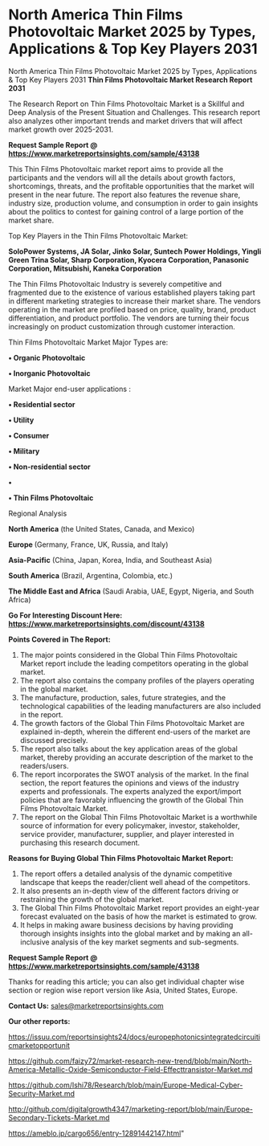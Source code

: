 # North America Thin Films Photovoltaic Market 2025 by Types, Applications & Top Key Players 2031
North America Thin Films Photovoltaic Market 2025 by Types, Applications & Top Key Players 2031
<strong>Thin Films Photovoltaic Market Research Report 2031</strong>

The Research Report on Thin Films Photovoltaic Market is a Skillful and Deep Analysis of the Present Situation and Challenges. This research report also analyzes other important trends and market drivers that will affect market growth over 2025-2031.

<strong>Request Sample Report @ <a href=https://www.marketreportsinsights.com/sample/43138>https://www.marketreportsinsights.com/sample/43138</a></strong>

This Thin Films Photovoltaic market report aims to provide all the participants and the vendors will all the details about growth factors, shortcomings, threats, and the profitable opportunities that the market will present in the near future. The report also features the revenue share, industry size, production volume, and consumption in order to gain insights about the politics to contest for gaining control of a large portion of the market share.

Top Key Players in the Thin Films Photovoltaic Market:

<strong>SoloPower Systems, JA Solar, Jinko Solar, Suntech Power Holdings, Yingli Green Trina Solar, Sharp Corporation, Kyocera Corporation, Panasonic Corporation, Mitsubishi, Kaneka Corporation</strong>

The Thin Films Photovoltaic Industry is severely competitive and fragmented due to the existence of various established players taking part in different marketing strategies to increase their market share. The vendors operating in the market are profiled based on price, quality, brand, product differentiation, and product portfolio. The vendors are turning their focus increasingly on product customization through customer interaction.

Thin Films Photovoltaic Market Major Types are:

<strong>•  Organic Photovoltaic

•  Inorganic Photovoltaic</strong>

Market Major end-user applications :

<strong>•  Residential sector

•  Utility

•  Consumer

•  Military

•  Non-residential sector

•  

•  Thin Films Photovoltaic</strong>

Regional Analysis

</u><strong><b>North America</b></strong> (the United States, Canada, and Mexico)

<strong><b>Europe </b></strong>(Germany, France, UK, Russia, and Italy)

<strong><b>Asia-Pacific</b></strong> (China, Japan, Korea, India, and Southeast Asia)

<strong><b>South America</b></strong> (Brazil, Argentina, Colombia, etc.)

<strong><b>The Middle East and Africa</b></strong> (Saudi Arabia, UAE, Egypt, Nigeria, and South Africa)

<strong>Go For Interesting Discount Here: <a href=https://www.marketreportsinsights.com/discount/43138>https://www.marketreportsinsights.com/discount/43138</a></strong>

<strong>Points Covered in The Report:</strong>
<ol>
  <li>The major points considered in the Global Thin Films Photovoltaic Market report include the leading competitors operating in the global market.</li>
  <li>The report also contains the company profiles of the players operating in the global market.</li>
  <li>The manufacture, production, sales, future strategies, and the technological capabilities of the leading manufacturers are also included in the report.</li>
  <li>The growth factors of the Global Thin Films Photovoltaic Market are explained in-depth, wherein the different end-users of the market are discussed precisely.</li>
  <li>The report also talks about the key application areas of the global market, thereby providing an accurate description of the market to the readers/users.</li>
  <li>The report incorporates the SWOT analysis of the market. In the final section, the report features the opinions and views of the industry experts and professionals. The experts analyzed the export/import policies that are favorably influencing the growth of the Global Thin Films Photovoltaic Market.</li>
  <li>The report on the Global Thin Films Photovoltaic Market is a worthwhile source of information for every policymaker, investor, stakeholder, service provider, manufacturer, supplier, and player interested in purchasing this research document.</li>
</ol>
<strong>Reasons for Buying Global Thin Films Photovoltaic Market Report:</strong>

<ol>
  <li>The report offers a detailed analysis of the dynamic competitive landscape that keeps the reader/client well ahead of the competitors.</li>
  <li>It also presents an in-depth view of the different factors driving or restraining the growth of the global market.</li>
  <li>The Global Thin Films Photovoltaic Market report provides an eight-year forecast evaluated on the basis of how the market is estimated to grow.</li>
  <li>It helps in making aware business decisions by having providing thorough insights insights into the global market and by making an all-inclusive analysis of the key market segments and sub-segments.</li>
</ol>
<strong>Request Sample Report @ <a href=https://www.marketreportsinsights.com/sample/43138>https://www.marketreportsinsights.com/sample/43138</a></strong>


Thanks for reading this article; you can also get individual chapter wise section or region wise report version like Asia, United States, Europe.

<strong>Contact Us:</strong>
sales@marketreportsinsights.com

<strong>Our other reports:</strong>

<a href=https://issuu.com/reportsinsights24/docs/europephotonicsintegratedcircuiticmarketopportunit>https://issuu.com/reportsinsights24/docs/europephotonicsintegratedcircuiticmarketopportunit</a>

<a href=https://github.com/faizy72/market-research-new-trend/blob/main/North-America-Metallic-Oxide-Semiconductor-Field-Effecttransistor-Market.md>https://github.com/faizy72/market-research-new-trend/blob/main/North-America-Metallic-Oxide-Semiconductor-Field-Effecttransistor-Market.md</a>

<a href=https://github.com/Ishi78/Research/blob/main/Europe-Medical-Cyber-Security-Market.md>https://github.com/Ishi78/Research/blob/main/Europe-Medical-Cyber-Security-Market.md</a>

<a href=http://github.com/digitalgrowth4347/marketing-report/blob/main/Europe-Secondary-Tickets-Market.md>http://github.com/digitalgrowth4347/marketing-report/blob/main/Europe-Secondary-Tickets-Market.md</a>

<a href=https://ameblo.jp/cargo656/entry-12891442147.html>https://ameblo.jp/cargo656/entry-12891442147.html</a>"
